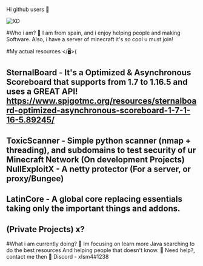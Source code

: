 Hi github users 👋

![XD](https://user-images.githubusercontent.com/76608233/111705165-9724fc00-8840-11eb-8d6e-c568082c31ad.PNG)

#Who i am? 📝
I am from spain, and i enjoy helping people and making Software.
Also, i have a server of minecraft it's so cool u must join!

#My actual resources </🖥️>{

SternalBoard - It's a Optimized & Asynchronous Scoreboard that supports from 1.7 to 1.16.5 and uses a GREAT API!
https://www.spigotmc.org/resources/sternalboard-optimized-asynchronous-scoreboard-1-7-1-16-5.89245/
-
ToxicScanner - Simple python scanner (nmap + threading), and subdomains to test security of ur Minecraft Network
(On development Projects)
NullExploitX - A netty protector (For a server, or proxy/Bungee)
-
LatinCore - A global core replacing essentials taking only the important things and addons.
-
(Private Projects)
x?
-
#What i am currently doing? 🔭
Im focusing on learn more Java searching to do the best resources
And helping people that doesn't know.
📱 Need help?, contact me then 📱
Discord - xIsm4#1238

